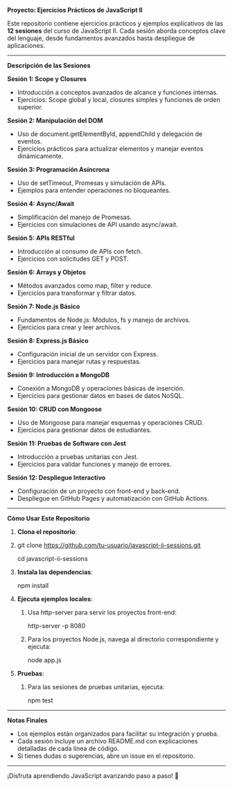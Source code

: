 **Proyecto: Ejercicios Prácticos de JavaScript II**

Este repositorio contiene ejercicios prácticos y ejemplos explicativos de las **12 sesiones** del curso de JavaScript II. Cada sesión aborda conceptos clave del lenguaje, desde fundamentos avanzados hasta despliegue de aplicaciones.

---

**Descripción de las Sesiones**

**Sesión 1: Scope y Closures**

- Introducción a conceptos avanzados de alcance y funciones internas.
- Ejercicios: Scope global y local, closures simples y funciones de orden superior.

**Sesión 2: Manipulación del DOM**

- Uso de document.getElementById, appendChild y delegación de eventos.
- Ejercicios prácticos para actualizar elementos y manejar eventos dinámicamente.

**Sesión 3: Programación Asíncrona**

- Uso de setTimeout, Promesas y simulación de APIs.
- Ejemplos para entender operaciones no bloqueantes.

**Sesión 4: Async/Await**

- Simplificación del manejo de Promesas.
- Ejercicios con simulaciones de API usando async/await.

**Sesión 5: APIs RESTful**

- Introducción al consumo de APIs con fetch.
- Ejercicios con solicitudes GET y POST.

**Sesión 6: Arrays y Objetos**

- Métodos avanzados como map, filter y reduce.
- Ejercicios para transformar y filtrar datos.

**Sesión 7: Node.js Básico**

- Fundamentos de Node.js: Módulos, fs y manejo de archivos.
- Ejercicios para crear y leer archivos.

**Sesión 8: Express.js Básico**

- Configuración inicial de un servidor con Express.
- Ejercicios para manejar rutas y respuestas.

**Sesión 9: Introducción a MongoDB**

- Conexión a MongoDB y operaciones básicas de inserción.
- Ejercicios para gestionar datos en bases de datos NoSQL.

**Sesión 10: CRUD con Mongoose**

- Uso de Mongoose para manejar esquemas y operaciones CRUD.
- Ejercicios para gestionar datos de estudiantes.

**Sesión 11: Pruebas de Software con Jest**

- Introducción a pruebas unitarias con Jest.
- Ejercicios para validar funciones y manejo de errores.

**Sesión 12: Despliegue Interactivo**

- Configuración de un proyecto con front-end y back-end.
- Despliegue en GitHub Pages y automatización con GitHub Actions.
-----
**Cómo Usar Este Repositorio**

1. **Clona el repositorio**:
2. git clone https://github.com/tu-usuario/javascript-ii-sessions.git

   cd javascript-ii-sessions

3. **Instala las dependencias**:

   npm install

4. **Ejecuta ejemplos locales**:
   1. Usa http-server para servir los proyectos front-end:

      http-server -p 8080

   2. Para los proyectos Node.js, navega al directorio correspondiente y ejecuta:

      node app.js

5. **Pruebas**:
   1. Para las sesiones de pruebas unitarias, ejecuta:

      npm test

-----
**Notas Finales**

- Los ejemplos están organizados para facilitar su integración y prueba.
- Cada sesión incluye un archivo README.md con explicaciones detalladas de cada línea de código.
- Si tienes dudas o sugerencias, abre un issue en el repositorio.
-----
¡Disfruta aprendiendo JavaScript avanzando paso a paso! 🚀